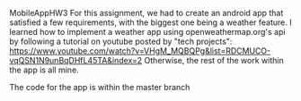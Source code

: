 MobileAppHW3
For this assignment, we had to create an android app that satisfied a few requirements, with the biggest one being a weather feature. I learned how to implement a weather app using openweathermap.org's api by following a tutorial on youtube posted by "tech projects": https://www.youtube.com/watch?v=VHgM_MQBQPg&list=RDCMUCO-vqQSN1N9unBqDHfL45TA&index=2 Otherwise, the rest of the work within the app is all mine.

The code for the app is within the master branch

